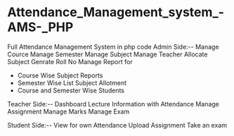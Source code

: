 ﻿# Attendance_Management_system_-AMS-_PHP
Full Attendance Management System in php code 
Admin Side:--
Manage Cource 
Manage Semester 
Manage Subject
Manage Teacher 
Allocate Subject
Genrate Roll No
Manage Report for 
- Course Wise Subject Reports
- Semester Wise List Subject Allotment
- Course and Semester Wise Students

Teacher Side:--
Dashboard
Lecture Information with Attendance
Manage Assignment 
Manage Marks
Manage Exam

Student Side:--
View for own Attendance
Upload Assignment
Take an exam

